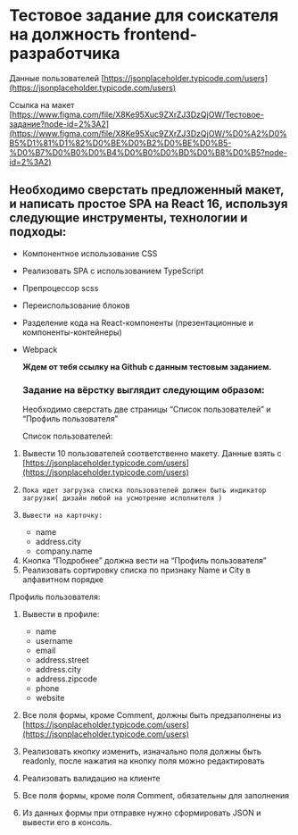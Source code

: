# Тестовое задание для соискателя на должность frontend-разработчика

Данные пользователей [https://jsonplaceholder.typicode.com/users](https://jsonplaceholder.typicode.com/users)

Ссылка на макет [https://www.figma.com/file/X8Ke95Xuc9ZXrZJ3DzQjOW/Тестовое-задание?node-id=2%3A2](https://www.figma.com/file/X8Ke95Xuc9ZXrZJ3DzQjOW/%D0%A2%D0%B5%D1%81%D1%82%D0%BE%D0%B2%D0%BE%D0%B5-%D0%B7%D0%B0%D0%B4%D0%B0%D0%BD%D0%B8%D0%B5?node-id=2%3A2)

## Необходимо сверстать предложенный макет, и написать простое SPA на React 16, используя следующие инструменты, технологии и подходы:

- Компонентное использование CSS
- Реализовать SPA с использованием TypeScript
- Препроцессор scss
- Переиспользование блоков
- Разделение кода на React-компоненты (презентационные и
    компоненты-контейнеры)
- Webpack

    **Ждем от тебя ссылку на Github с данным тестовым заданием.**
	
    ### **Задание на вёрстку выглядит следующим образом:**
    Необходимо сверстать две страницы “Список пользователей” и “Профиль пользователя”

    Список пользователей:
1.  Вывести 10 пользователей соответственно макету. Данные взять  с [https://jsonplaceholder.typicode.com/users](https://jsonplaceholder.typicode.com/users)
2.     Пока идет загрузка списка пользователей должен быть индикатор загрузки( дизайн любой на усмотрение исполнителя )
3.     Вывести на карточку: 
	- name
	- address.city
	- company.name
4. Кнопка “Подробнее” должна вести на “Профиль пользователя”
5. Реализовать сортировку списка по признаку Name и City в алфавитном порядке

Профиль пользователя:
1. Вывести в профиле:
	-  name
	-  username
	-  email
	-  address.street
	-  address.city
	-  address.zipcode
	-  phone
	- website

2. Все поля формы, кроме Comment, должны быть предзаполнены из [https://jsonplaceholder.typicode.com/users](https://jsonplaceholder.typicode.com/users)
3. Реализовать кнопку изменить, изначально поля должны быть readonly, после нажатия на кнопку поля можно редактировать
4. Реализовать валидацию на клиенте
5. Все поля формы, кроме поля Comment, обязательны для заполнения
6. Из данных формы при отправке нужно сформировать JSON и вывести его в
 консоль.